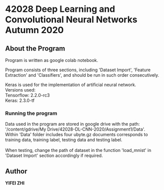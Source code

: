 # 42028 Deep Learning and Convolutional Neural Networks Autumn 2020 <br /> 

## About the Program

Program is written as google colab notebook.<br />

Program consists of three sections, including 'Dataset Import', 'Feature Extraction' and 'Classifiers', and should be run in such order consecutively.<br />

Keras is used for the implementation of artificial neural network.<br />
Versions used:<br />
Tensorflow: 2.2.0-rc3<br />
Keras: 2.3.0-tf


### Running the program

Data used in the program are stored in google drive with the path:<br /> '/content/gdrive/My Drive/42028-DL-CNN-2020/Assignment1/Data'.<br />
Within 'Data' folder includes four ubyte.gz documents corresponds to training data, training label, testing data and testing label.<br /><br /> When testing, change the path of dataset in the function 'load_mnist' in 'Dataset Import' section accordingly if required.


## Author

 **YIFEI ZHI** 
